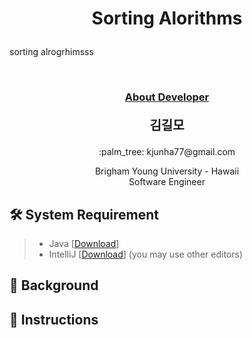 # <p align="center">Sorting Alorithms</p>

<p>
sorting alrogrhimsss
</p>
<br/>


### <p align="center" style="text-decoration:underline">About Developer</p>

**<p align="center" style="font-size:15pt">김길모</p>**
<p align="center">:palm_tree: kjunha77@gmail.com </p>
<p align="center">
Brigham Young University - Hawaii<br/>
Software Engineer<br/>
</p>

## :hammer_and_wrench: System Requirement
> + Java [[Download](https://www.java.com/en/download/manual.jsp)]
> + IntelliJ [[Download](https://www.jetbrains.com/idea/download)] (you may use other editors)



## :foggy: Background

## :page_with_curl: Instructions

